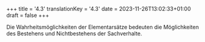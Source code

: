 +++
title = '4.3'
translationKey = '4.3'
date = 2023-11-26T13:02:33+01:00
draft = false
+++

Die Wahrheitsmöglichkeiten der Elementarsätze bedeuten die Möglichkeiten des Bestehens und Nichtbestehens der Sachverhalte.
